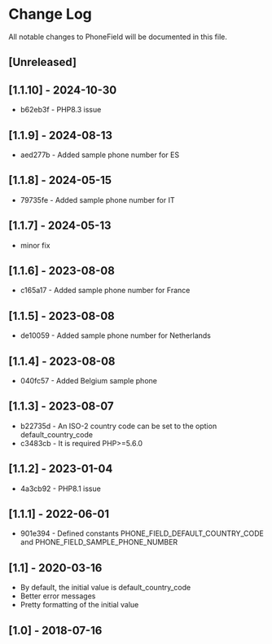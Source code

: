 # Change Log
All notable changes to PhoneField will be documented in this file.

## [Unreleased]

## [1.1.10] - 2024-10-30

* b62eb3f - PHP8.3 issue

## [1.1.9] - 2024-08-13

* aed277b - Added sample phone number for ES

## [1.1.8] - 2024-05-15

* 79735fe - Added sample phone number for IT

## [1.1.7] - 2024-05-13

* minor fix

## [1.1.6] - 2023-08-08

* c165a17 - Added sample phone number for France

## [1.1.5] - 2023-08-08

* de10059 - Added sample phone number for Netherlands

## [1.1.4] - 2023-08-08

* 040fc57 - Added Belgium sample phone

## [1.1.3] - 2023-08-07

* b22735d - An ISO-2 country code can be set to the option default_country_code
* c3483cb - It is required PHP>=5.6.0

## [1.1.2] - 2023-01-04

* 4a3cb92 - PHP8.1 issue

## [1.1.1] - 2022-06-01

* 901e394 - Defined constants PHONE_FIELD_DEFAULT_COUNTRY_CODE and PHONE_FIELD_SAMPLE_PHONE_NUMBER

## [1.1] - 2020-03-16

- By default, the initial value is default_country_code
- Better error messages
- Pretty formatting of the initial value

## [1.0] - 2018-07-16
